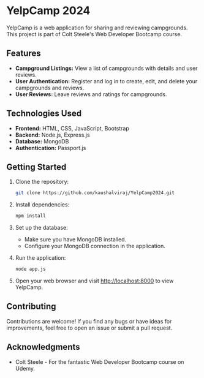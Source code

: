# YelpCamp 2024

YelpCamp is a web application for sharing and reviewing campgrounds. This project is part of Colt Steele's Web Developer Bootcamp course.

## Features

- **Campground Listings:** View a list of campgrounds with details and user reviews.
- **User Authentication:** Register and log in to create, edit, and delete your campgrounds and reviews.
- **User Reviews:** Leave reviews and ratings for campgrounds.

## Technologies Used

- **Frontend:** HTML, CSS, JavaScript, Bootstrap
- **Backend:** Node.js, Express.js
- **Database:** MongoDB
- **Authentication:** Passport.js

## Getting Started

1. Clone the repository:

    ```bash
    git clone https://github.com/kaushalviraj/YelpCamp2024.git
    ```

2. Install dependencies:

    ```bash
    npm install
    ```

3. Set up the database:

    - Make sure you have MongoDB installed.
    - Configure your MongoDB connection in the application.

4. Run the application:

    ```bash
    node app.js
    ```

5. Open your web browser and visit [http://localhost:8000](http://localhost:8000) to view YelpCamp.

## Contributing

Contributions are welcome! If you find any bugs or have ideas for improvements, feel free to open an issue or submit a pull request.

## Acknowledgments

- Colt Steele - For the fantastic Web Developer Bootcamp course on Udemy.

